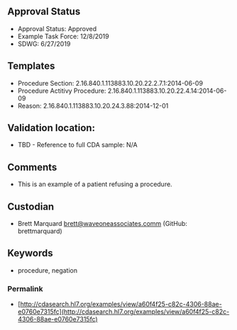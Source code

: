 ## Approval Status

* Approval Status: Approved
* Example Task Force: 12/8/2019
* SDWG: 6/27/2019

## Templates

* Procedure Section: 2.16.840.1.113883.10.20.22.2.7.1:2014-06-09
* Procedure Actitivy Procedure: 2.16.840.1.113883.10.20.22.4.14:2014-06-09
* Reason: 2.16.840.1.113883.10.20.24.3.88:2014-12-01

## Validation location:

* TBD - Reference to full CDA sample: N/A

## Comments

* This is an example of a patient refusing a procedure.

## Custodian

* Brett Marquard brett@waveoneassociates.comm (GitHub: brettmarquard)

## Keywords

* procedure, negation


### Permalink

* [http://cdasearch.hl7.org/examples/view/a60f4f25-c82c-4306-88ae-e0760e7315fc](http://cdasearch.hl7.org/examples/view/a60f4f25-c82c-4306-88ae-e0760e7315fc)

